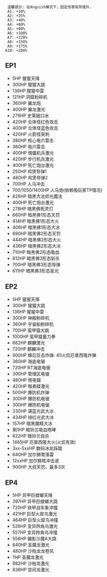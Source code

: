 ```
 温馨提示: 在Anguish模式下，固定伤害有所提升，    
 A1: +10%
 A2: +25%
 A3: +40%
 A4: +60%
 A5: +80%
 A6: +100%
 A7: +120%
 A8: +150%
 A9: +175%
A10: +200%
```

## EP1
* 5HP   猩猩天降
* 300HP 猩猩大跳
* 136HP 猩猩中雷
* 121HP 洞窟粉碎机
* 360HP 翼龙炮
* 400HP 翼龙激光
* 279HP 史莱姆口水
* 420HP 合体怪红色攻击
* 400HP 合体怪蓝色攻击
* 420HP 火箭怪突刺
* 380HP 核心电爪雷击
* 360HP 电爪雷击
* 400HP 傀儡机兵激光
* 420HP 步行机兵激光
* 400HP 死亡炮台激光
* 250HP 鸡煲导弹1
* 480HP 鸡煲导弹2
* 700HP 人马冲击
* 700/1050/1400HP 人马炮(依赖吸玩家TP情况)
* 826HP 暗黑大法师光魔法
* 400HP 死亡炮台激光
* 278HP 暗黑佛死灵灯
* 660HP 暗黑佛1形态天罚
* 414HP 暗黑佛1形态大火
* 406HP 暗黑佛1形态大冰
* 690HP 暗黑佛2形态天罚
* 444HP 暗黑佛2形态大火
* 436HP 暗黑佛2形态大冰
* 710HP 暗黑佛2形态吸血
* 812HP 暗黑佛3形态斩杀
* 700HP 暗黑佛3形态导弹
* 611HP 暗黑佛3形态圣光

## EP2

* 5HP 猩猩天降
* 300HP 猩猩大跳
* 136HP 猩猩中雷
* 300HP 神殿粉碎机
* 360HP 宇宙船粉碎机
* 700HP 蛮甲猿大跳
* 1000HP 蛮甲猿蓄力拳
* 662HP 麒麟激光
* 720HP 麒麟冲击
* 900HP 蜂后反击炸弹. 40火炕厄普西隆炸弹
* 360HP 海底电锯
* 720HP RT海底电锯
* 300HP 管理区电锯
* 480HP 塔电锯
* 420HP 暗弗碟激光
* 500HP 爆防机炸弹
* 300HP 爆防机电锯
* 300HP 爆防机电锯
* 330HP 湛蓝光武大冰
* 434HP 绯红光武大冰
* 157HP 暗黑魔精大冰
* 剩1HP 暗铃兰吸血咆哮
* 822HP 暗铃兰自杀
* 1465HP 厄普西隆大火(火炕有效)
* 3xx-5xxHP 数码冰龙踩踏
* 640HP 加尔狮鹫落雷
* 12xxHP 加尔狮鹫冲击波
* 900HP 大叔天罚，最多3次

## EP4
*   5HP 异甲巨螳螂天降
* 397HP 异甲巨螳螂大跳
* 720HP 铁甲战车象冲撞
* 421HP 巨型火犀鸟激光
* 464HP 巨型火犀鸟冲撞
* 526HP 变异羚角鸟激光
* 557HP 变异羚角鸟冲撞
* 556HP 媚影沙魔A大跳
* 840HP 圣魔龙激光
* 480HP 沙柏龙龙卷风
*   ?HP 圣魔龙激光
* 882HP 沙柏龙激光
* 838HP 空间龙激光